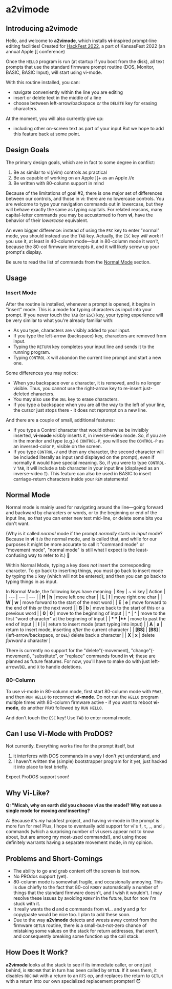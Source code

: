 # a2vimode
## Introducing a2vimode
Hello, and welcome to **a2vimode**, which installs **vi**-inspired prompt-line editing facilities! Created for [HackFest 2022](https://www.kansasfest.org/hackfest/), a part of KansasFest 2022 (an annual Apple \]\[ conference)

Once the `HELLO` program is run (at startup if you boot from the disk), all text prompts that use the standard firmware prompt routine (DOS, Monitor, BASIC, BASIC Input), will start using vi-mode.

With this routine installed, you can:
 * navigate conveniently within the line you are editing
 * insert or delete text in the middle of a line
 * choose between left-arrow/backspace *or* the `DELETE` key for erasing characters.

At the moment, you will also currently give up:
 * including other on-screen text as part of your input
But we hope to add this feature back at some point.

## Design Goals
The primary design goals, which are in fact to some degree in conflict:
 1. Be as similar to vi(/vim) controls as practical
 1. Be as capable of working on an Apple ][+ as an Apple //e
 1. Be written with 80-column support in mind

Because of the limitations of goal #2, there is one major set of differences between our controls, and those in vi: there are no lowercase controls. You are welcome to type your navigation commands out in lowercase, but they will behave exactly the same as typing capitals. For related reasons, many capital-letter commands you may be accustomed to from **vi**, have the behavior of their *lowercase* equivalent.

An even bigger difference: instead of using the `ESC` key to enter "normal" mode, you should instead use the `TAB` key. Actually, the `ESC` key *will work* if you use it, at least in 40-column mode&mdash;but in 80-column mode it *won't*, because the 80-col firmware intercepts it, and it will likely screw up your prompt's display.

Be sure to read the list of commands from the [Normal Mode](#normal-mode) section.

## Usage

### Insert Mode

After the routine is installed, whenever a prompt is opened, it begins in "insert" mode. This is a mode for typing characters as input into your prompt. If you never touch the `TAB` (or `ESC`) key, your typing experience will be very similar to what you're already familiar with:

 * As you type, characters are visibly added to your input.
 * If you type the left-arrow (backspace) key, characters are removed from input.
 * Typing the `RETURN` key completes your input line and sends it to the running program.
 * Typing `CONTROL-X` will abandon the current line prompt and start a new one.

Some differences you may notice:

 * When you backspace over a character, it is removed, and is no longer visible. Thus, you cannot use the right-arrow key to re-insert just-deleted characters.
 * You may also use the `DEL` key to erase characters.
 * If you type a backspace when you are all the way to the left of your line, the cursor just stops there - it does not reprompt on a new line.

And there are a couple of small, additional features:

 * If you type a Control character that would otherwise be invisibly inserted, **vi-mode** *visibly* inserts it, in inverse-video mode. So, if you are in the monitor and type (e.g.) `6` `CONTROL-P`, you will see the `CONTROL-P` as an inversed-color `P`, visible on the screen.
 * If you type `CONTROL-V` and then any character, the second character will be included literally as input (and displayed on the prompt), even if normally it would have special meaning. So, if you were to type `CONTROL-V` `TAB`, it will include a tab character in your input line (displayed as an inverse-video `I`). This feature can also be used in BASIC to insert carriage-return characters inside your `REM` statements!

## Normal Mode

Normal mode is mainly used for navigating around the line&mdash;going forward and backward by characters or words, or to the beginning or end of the input line, so that you can enter new text mid-line, or delete some bits you don't want.

(Why is it called *normal* mode if the prompt *normally* starts in *input* mode? Because in **vi** it *is* the normal mode, and is called that, and while for our purposes it might be more accurate to call it "command mode" or "movement mode", "normal mode" is still what I expect is the least-confusing way to refer to it.) 🙂

Within Normal Mode, typing a key does *not* insert the corresponding character. To go back to inserting things, you must go back to insert mode by typing the `I` key (which will not be entered); and then you can go back to typing things in as input.

In Normal Mode, the following keys have meaning:
| Key | ~ vi key |  Action |
| --- | --- | --- |
| **H** | **h** | move left one char |
| **L** | **l** | move right one char |
| **W** | **w** | move forward to the start of the next word |
| **E** | **e** | move forward to the end of this or the next word |
| **B** | **b** | move back to the start of this or a previous word |
| **0** | **0** | move to the beginning of input |
| **^** | **^** | move to the first "word character" at the beginning of input |
| **$** | **$** | move to past the end of input |
| **I** | **i** | return to insert mode (start typing into input) |
| **A** | **a** | return to insert mode, inserting *after* the current character |
| **[BS]** | **[BS]** | (left-arrow/backspace, or `DEL`) delete back a character |
| **X** | **x** | delete *forward* a character |

There is currently no support for the "delete"(-movement), "change"(-movement), "substitute", or "replace" commands found in **vi**; these are planned as future features. For now, you'll have to make do with just left-arrow/`DEL` and `X` to handle deletions.

### 80-Column
To use vi-mode in 80-column mode, first start 80-column mode with `PR#3`, and then `RUN HELLO` to reconnect **vi-mode**. Do not run the `HELLO` program multiple times with 80-column firmware active - if you want to reboot **vi-mode**, do another `PR#3` followed by `RUN HELLO`.

And don't touch the `ESC` key! Use `TAB` to enter normal mode.

## Can I use Vi-Mode with ProDOS?
Not currently. Everything works fine for the prompt itself, but

 1. it interferes with DOS commands in a way I don't yet understand, and
 2. I haven't written the (simple) bootstrapper program for it yet, just hacked it into place to test briefly.

Expect ProDOS support soon!

## Why Vi-Like?

**Q: "Micah, why on earth did you choose *vi* as the model? Why not use a single mode for moving *and* inserting?**

A: Because it's *my* hackfest project, and having vi-mode in the prompt is more fun for me! Plus, I hope to eventually add support for vi's `f`, `t`, `,`, and `;` commands (which a surprising number of vi users appear not to know about, but are among my most-used commands!), and using those definitely warrants having a separate movement mode, in my opinion.

## Problems and Short-Comings

 * The ability to go and grab content off the screen is lost now.
 * No PROdos support (yet).
 * 80-column mode is somewhat fragile, and occasionally annoying. This is due chiefly to the fact that 80-col `RDKEY` automatically a number of things that the standard firmware doesn't, and I wish it wouldn't. I may resolve these issues by avoiding `RDKEY` in the future, but for now I'm stuck with it.
 * It really wants the **d** and **c** commands from **vi**... and **y** and **p** for copy/paste would be nice too. I plan to add these soon.
 * Due to the way **a2vimode** detects and wrests away control from the firmware `GETLN` routine, there is a small-but-not-zero chance of mistaking some values on the stack for return addresses, that aren't, and consequently breaking some function up the call stack.

## How Does It Work?

**a2vimode** looks at the stack to see if its immediate caller, or one just behind, is `RDCHAR` that in turn has been called by `GETLN`. If it sees them, it disables `RDCHAR` with a return to an `RTS` op, and replaces the return to `GETLN` with a return into our own specialized replacement prompter! 😈
